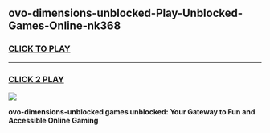 
## ovo-dimensions-unblocked-Play-Unblocked-Games-Online-nk368
<h3>
<a href="https://premium76.site?title=ovo-dimensions-unblocked&ref=25A">CLICK TO PLAY</a></h3>
<hr>

<h3>
<a href="https://premium76.site?title=ovo-dimensions-unblocked&ref=25A">CLICK 2 PLAY</a>
  
</h3>

<a href="https://premium76.site?title=ovo-dimensions-unblocked&ref=25A"><img src="https://clearcache.store/games.png"></a>


**ovo-dimensions-unblocked games unblocked: Your Gateway to Fun and Accessible Online Gaming**
